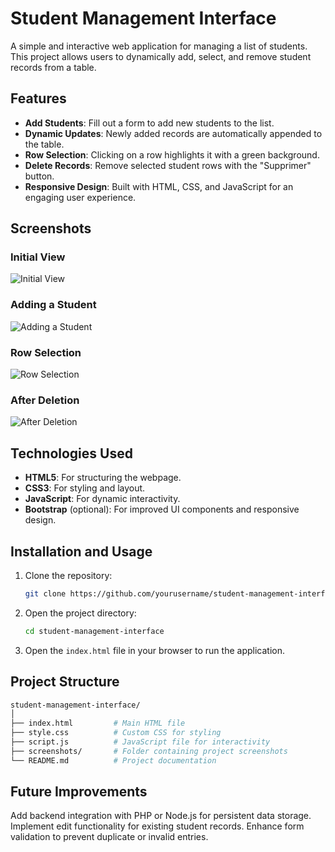 # Student Management Interface

A simple and interactive web application for managing a list of students. This project allows users to dynamically add, select, and remove student records from a table.

## Features

- **Add Students**: Fill out a form to add new students to the list.
- **Dynamic Updates**: Newly added records are automatically appended to the table.
- **Row Selection**: Clicking on a row highlights it with a green background.
- **Delete Records**: Remove selected student rows with the "Supprimer" button.
- **Responsive Design**: Built with HTML, CSS, and JavaScript for an engaging user experience.

## Screenshots

### Initial View
![Initial View](screenshots/initial-view.png)

### Adding a Student
![Adding a Student](screenshots/adding-student.png)

### Row Selection
![Row Selection](screenshots/row-selection.png)

### After Deletion
![After Deletion](screenshots/after-deletion.png)

## Technologies Used

- **HTML5**: For structuring the webpage.
- **CSS3**: For styling and layout.
- **JavaScript**: For dynamic interactivity.
- **Bootstrap** (optional): For improved UI components and responsive design.

## Installation and Usage

1. Clone the repository:
   ```bash
   git clone https://github.com/yourusername/student-management-interface.git
    ```

2. Open the project directory:

    ``` bash
    cd student-management-interface
    ```

3. Open the <code>index.html</code> file in your browser to run the application.

## Project Structure

``` bash
student-management-interface/
│
├── index.html         # Main HTML file
├── style.css          # Custom CSS for styling
├── script.js          # JavaScript file for interactivity
├── screenshots/       # Folder containing project screenshots
└── README.md          # Project documentation

```

## Future Improvements
Add backend integration with PHP or Node.js for persistent data storage.
Implement edit functionality for existing student records.
Enhance form validation to prevent duplicate or invalid entries.



